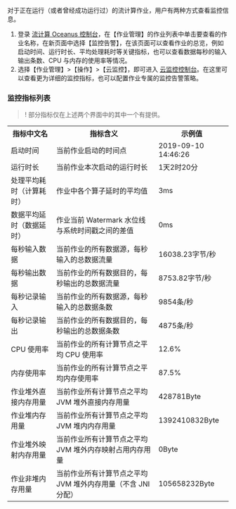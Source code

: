 对于正在运行（或者曾经成功运行过）的流计算作业，用户有两种方式查看监控信息。
1. 登录 [流计算 Oceanus 控制台](https://console.cloud.tencent.com/oceanus)，在【作业管理】的作业列表中单击要查看的作业名称，在新页面中选择【监控告警】，在该页面可以查看作业的总览，例如启动时间、运行时长、平均处理耗时等关键指标，也可以查看数据每秒的输入输出条数、CPU 与内存的使用率等情况。
2. 选择【作业管理】>【操作】>【云监控】，即可进入 [云监控控制台](https://console.cloud.tencent.com/monitor/product/oceanus)。在这里可以查看更为详细的监控指标，也可以配置作业专属的监控告警策略。

### **监控指标列表**
> ! 部分指标仅在上述两个界面中的其中一个有提供。
> 
<table>
<tr>
<th>指标中文名</th>
<th>指标含义</th>
<th>示例值</th>
</tr>
<tr>
<td>启动时间</td>
<td>当前作业启动的时间点</td>
<td>2019-09-10 14:46:26</td>
</tr>
<tr>
<td>运行时长</td>
<td>当前作业本次启动的运行时长</td>
<td>1天2时20分</td>
</tr>
<tr>
<td>处理平均耗时（计算耗时）</td>
<td>作业中各个算子延时的平均值</td>
<td>3ms</td>
</tr>
<tr>
<td>数据平均延时（数据延时）</td>
<td>作业当前 Watermark 水位线与系统时间戳之间的差值</td>
<td>0ms</td>
</tr>
<tr>
<td>每秒输入数据</td>
<td>当前作业的所有数据源，每秒输入的总数据流量</td>
<td>16038.23字节/秒</td>
</tr>
<tr>
<td>每秒输出数据</td>
<td>当前作业的所有数据目的，每秒输出的总数据流量</td>
<td>	8753.82字节/秒</td>
</tr>
<tr>
<td>每秒记录输入</td>
<td>当前作业的所有数据源，每秒输入的总数据条数</td>
<td>9854条/秒</td>
</tr>
<tr>
<td>每秒记录输出</td>
<td>当前作业的所有数据目的，每秒输出的总数据条数</td>
<td>4875条/秒</td>
</tr>
<tr>
<td>CPU 使用率</td>
<td>当前作业的所有计算节点之平均 CPU 使用率</td>
<td>12.6%</td>
</tr>
<tr>
<td>内存使用率</td>
<td>当前作业的所有计算节点之平均内存使用率</td>
<td>	87.5%</td>
</tr>
<tr>
<td>作业堆外直接内存用量	</td>
<td>当前作业所有计算节点之平均 JVM 堆外直接内存用量	</td>
<td>428781Byte</td>
</tr>
<tr>
<td>作业堆内存用量</td>
<td>当前作业所有计算节点之平均 JVM 堆内内存用量</td>
<td>1392410832Byte</td>
</tr>
<tr>
<td>作业堆外映射内存用量</td>
<td>当前作业所有计算节点之平均 JVM 堆外内存映射占用内存用量</td>
<td>0Byte</td>
</tr>
<tr>
<td>作业非堆内存用量</td>
<td>当前作业所有计算节点之平均 JVM 堆外内存用量（不含 JNI 分配）	</td>
<td>105658232Byte</td>
</tr>
</table>
